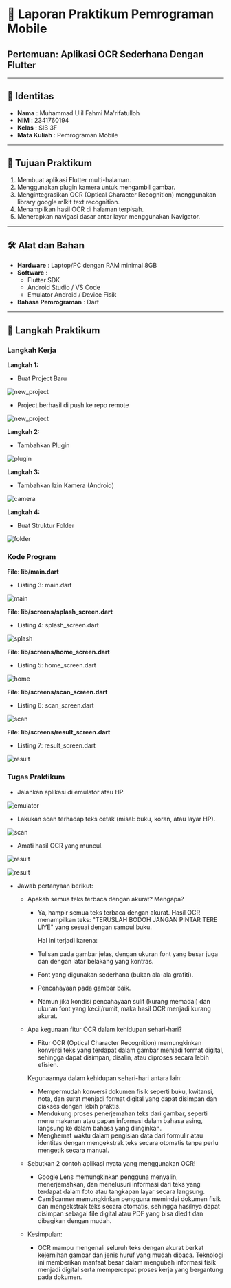 # 📱 Laporan Praktikum Pemrograman Mobile  
## Pertemuan: Aplikasi OCR Sederhana Dengan Flutter

---

## 👤 Identitas
- **Nama** : Muhammad Ulil Fahmi Ma'rifatulloh  
- **NIM** : 2341760194
- **Kelas** : SIB 3F 
- **Mata Kuliah** : Pemrograman Mobile  

---

## 📖 Tujuan Praktikum
1. Membuat aplikasi Flutter multi-halaman.
2. Menggunakan plugin kamera untuk mengambil gambar.
3. Mengintegrasikan OCR (Optical Character Recognition) menggunakan library
 google mlkit text recognition.
4. Menampilkan hasil OCR di halaman terpisah.
5. Menerapkan navigasi dasar antar layar menggunakan Navigator.

---

## 🛠️ Alat dan Bahan
- **Hardware** : Laptop/PC dengan RAM minimal 8GB  
- **Software** :
  - Flutter SDK  
  - Android Studio / VS Code  
  - Emulator Android / Device Fisik  
- **Bahasa Pemrograman** : Dart  

---

## 📂 Langkah Praktikum
### Langkah Kerja 
**Langkah 1:**
- Buat Project Baru

![new_project](images/01.png)

- Project berhasil di push ke repo remote

![new_project](images/02.png)

**Langkah 2:**
- Tambahkan Plugin 

![plugin](images/03.png)

**Langkah 3:**
- Tambahkan Izin Kamera (Android) 

![camera](images/04.png)

**Langkah 4:**
- Buat Struktur Folder  

![folder](images/05.png)

### Kode Program
**File: lib/main.dart**
- Listing 3: main.dart

![main](images/06.png)

**File: lib/screens/splash_screen.dart**
- Listing 4: splash_screen.dart

![splash](images/07.png)

**File: lib/screens/home_screen.dart**
- Listing 5: home_screen.dart

![home](images/08.png)

**File: lib/screens/scan_screen.dart**
- Listing 6: scan_screen.dart

![scan](images/09.png)

**File: lib/screens/result_screen.dart**
- Listing 7: result_screen.dart

![result](images/10.png)

### Tugas Praktikum 
- Jalankan aplikasi di emulator atau HP.

![emulator](images/11.png)

- Lakukan scan terhadap teks cetak (misal: buku, koran, atau layar HP).

![scan](images/12.png)

- Amati hasil OCR yang muncul.

![result](images/13.png)

![result](images/14.gif)

- Jawab pertanyaan berikut:
    -   Apakah semua teks terbaca dengan akurat? Mengapa?
        - Ya, hampir semua teks terbaca dengan akurat.
          Hasil OCR menampilkan teks:
          "TERUSLAH BODOH JANGAN PINTAR TERE LIYE"
          yang sesuai dengan sampul buku.
         
          Hal ini terjadi karena:
        - Tulisan pada gambar jelas, dengan ukuran font yang besar juga dan dengan latar belakang yang kontras.
        - Font yang digunakan sederhana (bukan ala-ala grafiti).
        - Pencahayaan pada gambar baik.
        - Namun jika kondisi pencahayaan sulit (kurang memadai) dan ukuran font yang kecil/rumit, maka hasil OCR menjadi kurang akurat.
    -   Apa kegunaan fitur OCR dalam kehidupan sehari-hari?
        - Fitur OCR (Optical Character Recognition) memungkinkan konversi teks yang terdapat dalam gambar menjadi format digital, sehingga dapat disimpan, disalin, atau diproses secara lebih efisien.

        Kegunaannya dalam kehidupan sehari-hari antara lain:
        - Mempermudah konversi dokumen fisik seperti buku, kwitansi, nota, dan surat menjadi format digital yang dapat disimpan dan diakses dengan lebih praktis.
        - Mendukung proses penerjemahan teks dari gambar, seperti menu makanan atau papan informasi dalam bahasa asing, langsung ke dalam bahasa yang diinginkan.
        - Menghemat waktu dalam pengisian data dari formulir atau identitas dengan mengekstrak teks secara otomatis tanpa perlu mengetik secara manual.

    -   Sebutkan 2 contoh aplikasi nyata yang menggunakan OCR!
        - Google Lens memungkinkan pengguna menyalin, menerjemahkan, dan menelusuri informasi dari teks yang terdapat dalam foto atau tangkapan layar secara langsung.
        - CamScanner memungkinkan pengguna memindai dokumen fisik dan mengekstrak teks secara otomatis, sehingga hasilnya dapat disimpan sebagai file digital atau PDF yang bisa diedit dan dibagikan dengan mudah.

    -   Kesimpulan:
        - OCR mampu mengenali seluruh teks dengan akurat berkat kejernihan gambar dan jenis huruf yang mudah dibaca. Teknologi ini memberikan manfaat besar dalam mengubah informasi fisik menjadi digital serta mempercepat proses kerja yang bergantung pada dokumen.



